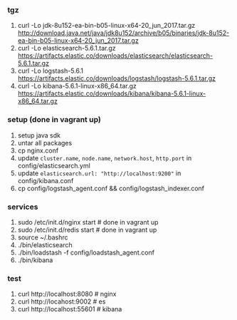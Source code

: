 ### tgz
1. curl -Lo jdk-8u152-ea-bin-b05-linux-x64-20_jun_2017.tar.gz http://download.java.net/java/jdk8u152/archive/b05/binaries/jdk-8u152-ea-bin-b05-linux-x64-20_jun_2017.tar.gz
1. curl -Lo elasticsearch-5.6.1.tar.gz https://artifacts.elastic.co/downloads/elasticsearch/elasticsearch-5.6.1.tar.gz
1. curl -Lo logstash-5.6.1 https://artifacts.elastic.co/downloads/logstash/logstash-5.6.1.tar.gz
1. curl -Lo kibana-5.6.1-linux-x86_64.tar.gz https://artifacts.elastic.co/downloads/kibana/kibana-5.6.1-linux-x86_64.tar.gz

### setup (done in vagrant up)
1. setup java sdk
1. untar all packages
1. cp  nginx.conf
1. update `cluster.name`, `node.name`, `network.host`, `http.port` in config/elasticsearch.yml
1. update `elasticsearch.url: "http://localhost:9200"` in config/kibana.conf
1. cp config/logstash_agent.conf && config/logstash_indexer.conf

### services
1. sudo /etc/init.d/nginx start # done in vagrant up
1. sudo /etc/init.d/redis start # done in vagrant up
1. source ~/.bashrc
1. ./bin/elasticsearch
1. ./bin/loadstash -f config/loadstash_agent.conf
1. ./bin/kibana

### test
1. curl http://localhost:8080 # nginx
1. curl http://locahost:9002  # es
1. curl http://localhost:55601 # kibana